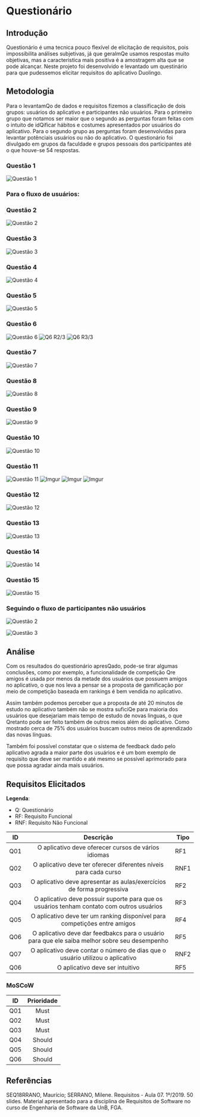 # Questionário

## Introdução
Questionário é uma tecnica pouco flexível de elicitação de requisitos, pois impossibilita análises subjetivas, já que geralmQe usamos respostas muito objetivas, mas a caracteristica mais positíva é a amostragem alta que se pode alcançar. Neste projeto foi desenvolvido e levantado um questinário para que pudessemos elicitar requisitos do aplicativo Duolingo.

## Metodologia
Para o levantamQo de dados e requisitos fizemos a classificação de dois grupos: usuários do aplicativo e participantes não usuários. Para o primeiro grupo que notamos ser maior que o segundo as perguntas foram feitas com o intuito de idQificar hábitos e costumes apresentados por usuários do aplicativo. Para o segundo grupo as perguntas foram desenvolvidas para levantar potênciais usuários ou não do aplicativo. O questionário foi divulgado em grupos da faculdade e grupos pessoais dos participantes até o que houve-se 54 respostas.

### Questão 1
![Questão 1](https://i.imgur.com/scdZVi3.png)

### Para o fluxo de usuários:

### Questão 2
![Questão 2](https://i.imgur.com/JR10kJO.png)

### Questão 3 
![Questão 3](https://i.imgur.com/J3LVMtw.png)

### Questão 4
![Questão 4](https://i.imgur.com/lbvwN2i.png)

### Questão 5
![Questão 5](https://i.imgur.com/oRXhEQl.png)

### Questão 6
![Questão 6](https://i.imgur.com/dm9StEH.png)
![Q6 R2/3](https://i.imgur.com/aUusTbs.png) ![Q6 R3/3](https://i.imgur.com/m9gDr5h.png)

### Questão 7
![Questão 7](https://i.imgur.com/pQfvNCa.png)

### Questão 8
![Questão 8](https://i.imgur.com/pQfvNCa.png)

### Questão 9
![Questão 9](https://i.imgur.com/Vcw8DfJ.png)

### Questão 10
![Questão 10](https://i.imgur.com/r4LSyOt.png)

### Questão 11
![Questão 11](https://i.imgur.com/wk46oQU.png)
![Imgur](https://i.imgur.com/50Whz0s.png) ![Imgur](https://i.imgur.com/CkWAjUd.png) ![Imgur](https://i.imgur.com/E7mVRmw.png)

### Questão 12
![Questão 12](https://i.imgur.com/tWtwzIr.png)

### Questão 13
![Questão 13](https://i.imgur.com/xFBYYdD.png)

### Questão 14
![Questão 14](https://i.imgur.com/e8mH0yk.png)

### Questão 15
![Questão 15](https://i.imgur.com/oAI9456.png)

### Seguindo o fluxo de participantes não usuários

![Questão 2](https://i.imgur.com/splBW6B.png)

![Questão 3](https://i.imgur.com/OTg9jHR.png)

## Análise

Com os resultados do questionário apresQado, pode-se tirar algumas conclusões, como por exemplo, a funcionalidade de competição Qre amigos é usada por menos da metade dos usuários que possuem amigos no aplicativo, o que nos leva a pensar se a proposta de gamificação por meio de competição baseada em rankings é bem vendida no aplicativo.

Assim também podemos perceber que a proposta de até 20 minutos de estudo no aplicativo também não se mostra suficiQe para maioria dos usuários que desejariam mais tempo de estudo de novas linguas, o que Qretanto pode ser feito também de outros meios além do aplicativo. Como mostrado cerca de 75% dos usuários buscam outros meios de aprendizado das novas línguas.

Também foi possível constatar que o sistema de feedback dado pelo aplicativo agrada a maior parte dos usuários e é um bom exemplo de requisito que deve ser mantido e até mesmo se possível aprimorado para que possa agradar ainda mais usuários.

## Requisitos Elicitados

**Legenda**:

* Q: Questionário
* RF: Requisito Funcional
* RNF: Requisito Não Funcional

| ID    | Descrição                 | Tipo |
| ---   |:-------------------------:| ---|
| Q01  | O aplicativo deve oferecer cursos de vários idiomas | RF1 |
| Q02  | O aplicativo deve ter oferecer diferentes níveis para cada curso | RNF1 |
| Q03  | O aplicativo deve apresentar as aulas/exercícios de forma progressiva | RF2 |
| Q04  | O aplicativo deve possuir suporte para que os usuários tenham contato com outros usuários | RF3 | 
| Q05  | O aplicativo deve ter um ranking disponível para competições entre amigos | RF4 |
| Q06  | O aplicativo deve dar feedbakcs para o usuário para que ele saiba melhor sobre seu desempenho | RF5 |
| Q07  | O aplicativo deve contar o número de dias que o usuário utilizou o aplicativo | RNF2 |
| Q06  | O aplicativo deve ser intuitivo | RF5 |

### MoSCoW

| ID    | Prioridade |
| ---   |:-------------------------:|
| Q01  | Must |
| Q02  | Must |
| Q03  | Must |
| Q04  | Should |
| Q05  | Should |
| Q06  | Should |


## Referências

SEQ18RRANO, Maurício; SERRANO, Milene. Requisitos - Aula 07. 1º/2019. 50 slides. Material apresentado para a disciplina de Requisitos de Software no curso de Engenharia de Software da UnB, FGA.
